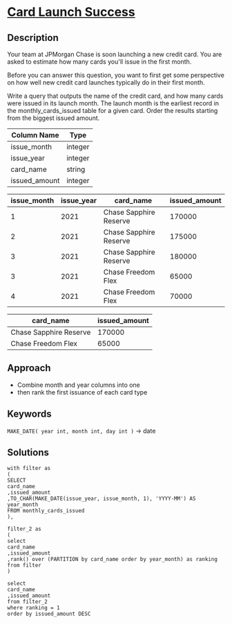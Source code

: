 # [Card Launch Success](https://datalemur.com/questions/card-launch-success)

## Description
Your team at JPMorgan Chase is soon launching a new credit card. You are asked to estimate how many cards you'll issue in the first month.

Before you can answer this question, you want to first get some perspective on how well new credit card launches typically do in their first month.

Write a query that outputs the name of the credit card, and how many cards were issued in its launch month. The launch month is the earliest record in the monthly_cards_issued table for a given card. Order the results starting from the biggest issued amount.

| Column Name | Type |
|------------|-------|
| issue_month | integer |
| issue_year | integer |
| card_name | string |
| issued_amount | integer |


| issue_month | issue_year | card_name | issued_amount |
|-------------|------------|-----------|---------------|
| 1 | 2021 | Chase Sapphire Reserve | 170000 |
| 2 | 2021 | Chase Sapphire Reserve | 175000 |
| 3 | 2021 | Chase Sapphire Reserve | 180000 |
| 3 | 2021 | Chase Freedom Flex | 65000 |
| 4 | 2021 | Chase Freedom Flex | 70000 |

| card_name | issued_amount |
|-----------|---------------|
| Chase Sapphire Reserve | 170000 |
| Chase Freedom Flex | 65000 |
## Approach
- Combine month and year columns into one  
- then rank the first issuance of each card type 
  
## Keywords
`MAKE_DATE( year int, month int, day int )` → date

## Solutions

```
with filter as
(
SELECT 
card_name
,issued_amount
,TO_CHAR(MAKE_DATE(issue_year, issue_month, 1), 'YYYY-MM') AS year_month
FROM monthly_cards_issued
),

filter_2 as
(
select 
card_name
,issued_amount
,rank() over (PARTITION by card_name order by year_month) as ranking
from filter
)

select 
card_name
,issued_amount
from filter_2
where ranking = 1
order by issued_amount DESC
```